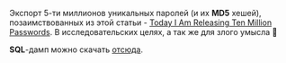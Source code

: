 Экспорт 5-ти миллионов уникальных паролей (и их **MD5** хешей), позаимствованных из этой статьи - [Today I Am Releasing Ten Million Passwords](https://xato.net/passwords/ten-million-passwords).
В исследовательских целях, а так же для злого умысла :japanese_goblin:

**SQL**-дамп можно скачать [отсюда](https://www.dropbox.com/s/qn6cd49x5916kc5/dump.sql.bz2?dl=0).
